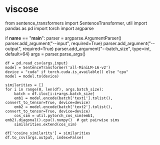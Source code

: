 # viscose
from sentence_transformers import SentenceTransformer, util
import pandas as pd
import torch
import argparse

if __name__ == "__main__":
    parser = argparse.ArgumentParser()
    parser.add_argument("--input", required=True)
    parser.add_argument("--output", required=True)
    parser.add_argument("--batch_size", type=int, default=64)
    args = parser.parse_args()

    df = pd.read_csv(args.input)
    model = SentenceTransformer('all-MiniLM-L6-v2')
    device = "cuda" if torch.cuda.is_available() else "cpu"
    model = model.to(device)

    similarities = []
    for i in range(0, len(df), args.batch_size):
        batch = df.iloc[i:i+args.batch_size]
        emb1 = model.encode(batch['text1'].tolist(), convert_to_tensor=True, device=device)
        emb2 = model.encode(batch['text2'].tolist(), convert_to_tensor=True, device=device)
        cos_sim = util.pytorch_cos_sim(emb1, emb2).diagonal().cpu().numpy()  # get pairwise sims
        similarities.extend(cos_sim)

    df['cosine_similarity'] = similarities
    df.to_csv(args.output, index=False)
